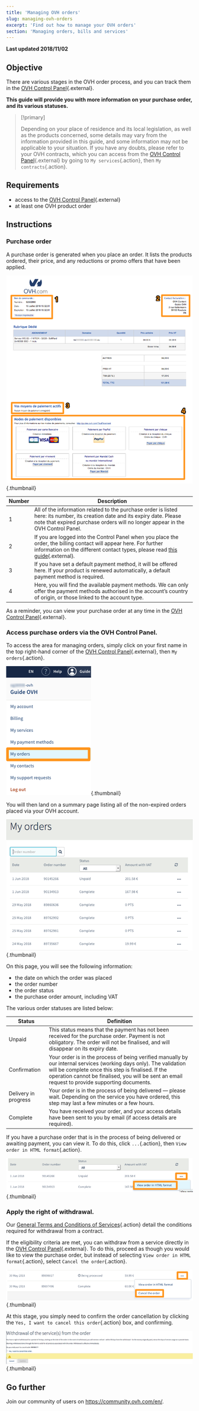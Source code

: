 ```yaml
---
title: 'Managing OVH orders'
slug: managing-ovh-orders
excerpt: 'Find out how to manage your OVH orders'
section: 'Managing orders, bills and services'
---
```


**Last updated 2018/11/02**

## Objective

There are various stages in the OVH order process, and you can track them in the [OVH Control Panel](https://ca.ovh.com/auth/?action=gotomanager){.external}.

**This guide will provide you with more information on your purchase order, and its various statuses.**

> [!primary]
>
> Depending on your place of residence and its local legislation, as well as the products concerned, some details may vary from the information provided in this guide, and some information may not be applicable to your situation. If you have any doubts, please refer to your OVH contracts, which you can access from the [OVH Control Panel](https://ca.ovh.com/auth/?action=gotomanager){.external} by going to `My services`{.action}, then `My contracts`{.action}.
>

## Requirements

- access to the [OVH Control Panel](https://ca.ovh.com/auth/?action=gotomanager){.external}
- at least one OVH product order


##  Instructions

### Purchase order

A purchase order is generated when you place an order. It lists the products ordered, their price, and any reductions or promo offers that have been applied.

![OVH purchase order](images/order_ovh.png){.thumbnail}

|Number|Description|
|---|---|
|1|All of the information related to the purchase order is listed here: its number, its creation date and its expiry date. Please note that expired purchase orders will no longer appear in the OVH Control Panel.|
|2|If you are logged into the Control Panel when you place the order, the billing contact will appear here. For further information on the different contact types, please read  [this guide](https://docs.ovh.com/ca/en/customer/managing-contacts/){.external}.|
|3|If you have set a default payment method, it will be offered here. If your product is renewed automatically, a default payment method is required.|
|4|Here, you will find the available payment methods. We can only offer the payment methods authorised in the account’s country of origin, or those linked to the account type.|


As a reminder, you can view your purchase order at any time in the [OVH Control Panel](https://ca.ovh.com/auth/?action=gotomanager){.external}.


### Access purchase orders via the OVH Control Panel.

To access the area for managing orders, simply click on your first name in the top right-hand corner of the [OVH Control Panel](https://ca.ovh.com/auth/?action=gotomanager){.external}, then `My orders`{.action}.

![Control Panel](images/customer_panel_order.png){.thumbnail}

You will then land on a summary page listing all of the non-expired orders placed via your OVH account.

![Order summary](images/order_recap.png){.thumbnail}


On this page, you will see the following information:

- the date on which the order was placed
- the order number
- the order status
- the purchase order amount, including VAT

The various order statuses are listed below:

|Status|Definition|
|---|---|
|Unpaid|This status means that the payment has not been received for the purchase order. Payment is not obligatory. The order will not be finalised, and will disappear on its expiry date.|
|Confirmation|Your order is in the process of being verified manually by our internal services (working days only). The validation will be complete once this step is finalised. If the operation cannot be finalised, you will be sent an email request to provide supporting documents.|
|Delivery in progress|Your order is in the process of being delivered — please wait. Depending on the service you have ordered, this step may last a few minutes or a few hours.|
|Complete|You have received your order, and your access details have been sent to you by email (if access details are required).|

If you have a purchase order that is in the process of being delivered or awaiting payment, you can view it. To do this, click `...`{.action}, then `View order in HTML format`{.action}.

![Order summary](images/html_order.png){.thumbnail}


### Apply the right of withdrawal.

Our [General Terms and Conditions of Services](https://www.ovh.com/ca/en/support/termsofservice/General_Terms_of_Service_CA.pdf){.action} detail the conditions required for withdrawal from a contract.

If the eligibility criteria are met, you can withdraw from a service directly in the [OVH Control Panel](https://ca.ovh.com/auth/?action=gotomanager){.external}. To do this, proceed as though you would like to view the purchase order, but instead of selecting `View order in HTML format`{.action}, select `Cancel the order`{.action}.

![Cancel an order](images/cancel_order.png){.thumbnail}

At this stage, you simply need to confirm the order cancellation by clicking the `Yes, I want to cancel this order`{.action} box, and confirming.

![Cancellation confirmation](images/cancellation_validation.png){.thumbnail}


## Go further

Join our community of users on <https://community.ovh.com/en/>.